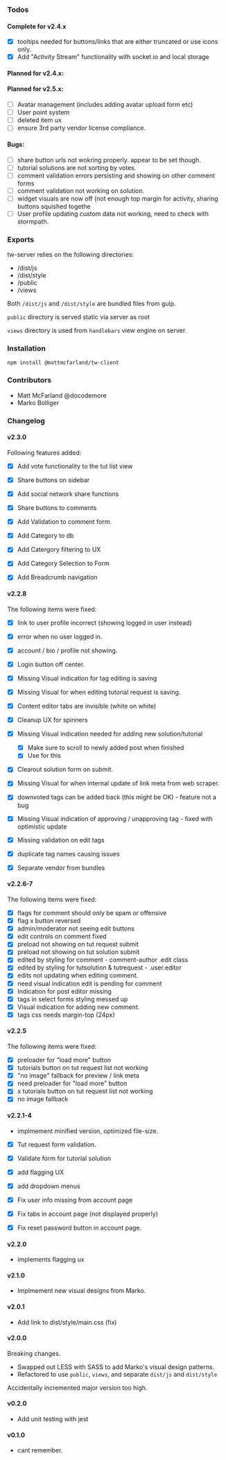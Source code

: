 ### Todos

#### Complete for v2.4.x

- [x] tooltips needed for buttons/links that are either truncated or use icons only.
- [x] Add "Activity Stream" functionality with socket.io and local storage

#### Planned for v2.4.x:


#### Planned for v2.5.x:

- [ ] Avatar management (includes adding avatar upload form etc)
- [ ] User point system
- [ ] deleted item ux
- [ ] ensure 3rd party vendor license compliance.

#### Bugs:

- [ ] share button urls not wokring properly. appear to be set though.
- [ ] tutorial solutions are not sorting by votes.
- [ ] comment validation errors persisting and showing on other comment forms
- [ ] comment validation not working on solution.
- [ ] widget visuals are now off (not enough top margin for activity, sharing buttons squished togethe
- [ ] User profile updating custom data not working, need to check with stormpath.

### Exports

tw-server relies on the following directories:

- /dist/js
- /dist/style
- /public
- /views

Both `/dist/js` and `/dist/style` are bundled files from gulp.

`public` directory is served static via server as root

`views` directory is used from `handlebars` view engine on server.

### Installation

`npm install @mattmcfarland/tw-client`


### Contributors

- Matt McFarland @docodemore
- Marko Bolliger


### Changelog

#### v2.3.0

Following features added:

- [x] Add vote functionality to the tut list view
- [x] Share buttons on sidebar
- [x] Add social network share functions
- [x] Share buttons to comments
- [x] Add Validation to comment form.
- [x] Add Category to db
- [x] Add Catergory filtering to UX
- [x] Add Category Selection to Form
- [x] Add Breadcrumb navigation



#### v2.2.8

The following items were fixed:

- [x] link to user profile incorrect (showing logged in user instead)
- [x] error when no user logged in.
- [x] account / bio / profile not showing.
- [x] Login button off center.
- [x] Missing Visual indication for tag editing is saving
- [x] Missing Visual for when editing tutorial request is saving.
- [x] Content editor tabs are invisible (white on white)
- [x] Cleanup UX for spinners
- [x] Missing Visual indication needed for adding new solution/tutorial
   - [x] Make sure to scroll to newly added post when finished
   - [x] Use <Spinner /> for this
- [x] Clearout solution form on submit.
- [x] Missing Visual for when internal update of link meta from web scraper.
- [x] downvoted tags can be added back (this might be OK) - feature not a bug
- [x] Missing Visual indication of approving / unapproving tag - fixed with optimistic update
- [x] Missing validation on edit tags
- [x] duplicate tag names causing issues
- [x] Separate vendor from bundles



#### v2.2.6-7

The following items were fixed:

- [x] flags for comment should only be spam or offensive
- [x] flag x button reversed
- [x] admin/moderator not seeing edit buttons
- [x] edit controls on comment fixed
- [x] preload not showing on tut request submit
- [x] preload not showing on tut solution submit
- [x] edited by styling for comment  - comment-author .edit class
- [x] edited by styling for tutsolution & tutrequest - .user.editor
- [x] edits not updating when editing comment.
- [x] need visual indication edit is pending for comment
- [x] Indication for post editor missing
- [x] tags in select forms styling messed up
- [x] Visual indication for adding new comment.
- [x] tags css needs margin-top (24px)

#### v2.2.5

The following items were fixed:

- [x] preloader for "load more" button
- [x] tutorials button on tut request list not working
- [x] "no image" fallback for preview / link meta
- [x] need preloader for "load more" button
- [x] x tutorials button on tut request list not working
- [x] no image fallback

#### v2.2.1-4

- implmement minified version, optimized file-size.

- [x] Tut request form validation.
- [x] Validate form for tutorial solution
- [x] add flagging UX
- [x] add dropdown menus
- [x] Fix user info missing from account page
- [x] Fix tabs in account page (not displayed properly)
- [x] Fix reset password button in account page.


#### v2.2.0

- implements flagging ux

#### v2.1.0

- Implmement new visual designs from Marko.


#### v2.0.1

- Add link to dist/style/main.css (fix)

#### v2.0.0

Breaking changes.

- Swapped out LESS with SASS to add Marko's visual design patterns.
- Refactored to use `public`, `views`, and separate `dist/js` and `dist/style`

Accidentally incremented major version too high.

#### v0.2.0

- Add unit testing with jest

#### v0.1.0

- cant remember.





